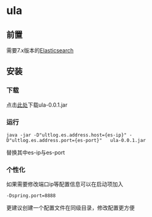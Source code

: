 # ula

## 前置
需要7.x版本的[Elasticsearch](https://www.elastic.co/)

## 安装
### 下载
点击[此处](https://github.com/ultlog/ula/releases)下载ula-0.0.1.jar

### 运行
````shell script
java -jar -D"ultlog.es.address.host={es-ip}" -D"ultlog.es.address.port={es-port}"   ula-0.0.1.jar
 ````
替换其中es-ip与es-port
### 个性化

如果需要修改端口ip等配置信息可以在启动项加入
````shell script
-Dspring.port=8888
````

更建议创建一个配置文件在同级目录，修改配置更方便

